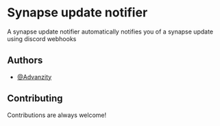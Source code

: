 
# Synapse update notifier

A synapse update notifier automatically notifies you of a synapse update using discord webhooks

## Authors

- [@Advanzity](https://www.github.com/Advanzity)


## Contributing

Contributions are always welcome!


